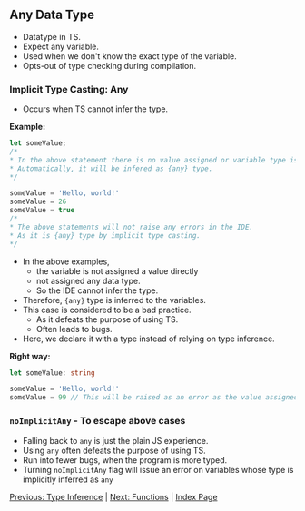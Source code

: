 ## **Any Data Type**
- Datatype in TS.
- Expect any variable.
- Used when we don't know the exact type of the variable.
- Opts-out of type checking during compilation.


### **Implicit Type Casting: Any**
- Occurs when TS cannot infer the type.

**Example:**
```ts
let someValue;
/*
* In the above statement there is no value assigned or variable type is declared.
* Automatically, it will be infered as {any} type.
*/

someValue = 'Hello, world!'
someValue = 26
someValue = true
/*
* The above statements will not raise any errors in the IDE.
* As it is {any} type by implicit type casting.
*/

```

- In the above examples, 
    - the variable is not assigned a value directly
    - not assigned any data type. 
    - So the IDE cannot infer the type.
- Therefore, `{any}` type is inferred to the variables.
- This case is considered to be a bad practice.
    - As it defeats the purpose of using TS.
    - Often leads to bugs.
- Here, we declare it with a type instead of relying on type inference.


**Right way:**

```ts
let someValue: string

someValue = 'Hello, world!'
someValue = 99 // This will be raised as an error as the value assigned is in type {number} and the variable is in the type {string}.
```

### `noImplicitAny` - To escape above cases
- Falling back to `any` is just the plain JS experience.
- Using `any` often defeats the purpose of using TS.
- Run into fewer bugs, when the program is more typed.
- Turning `noImplicitAny` flag will issue an error on variables whose type is implicitly inferred as `any`

[Previous: Type Inference](/docs/%233_Type_Inference.md) | [Next: Functions](/docs/%235_Functions.md) | [Index Page](/README.md)